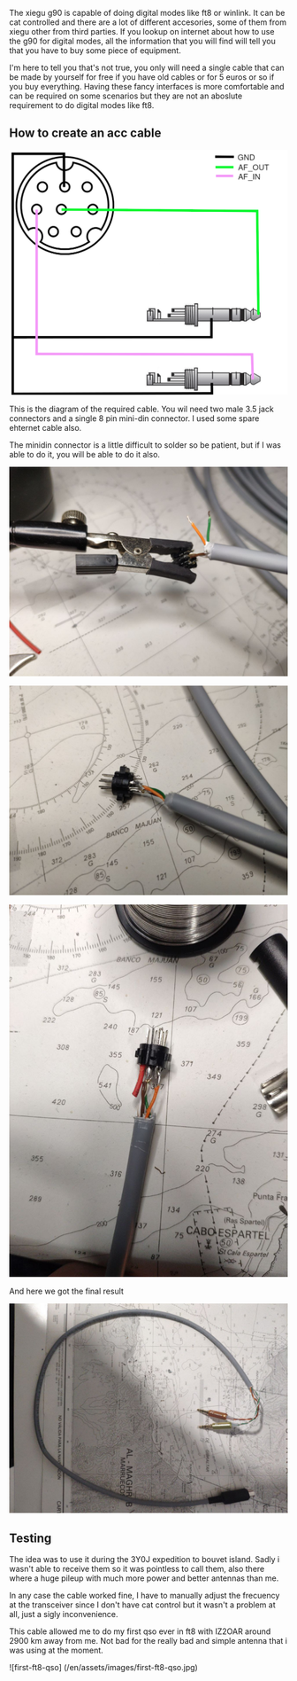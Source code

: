 The xiegu g90 is capable of doing digital modes like ft8 or winlink. It can be cat controlled and there are a lot of different accesories, some of them from xiegu other from third parties. If you lookup on internet about how to use the g90 for digital modes, all the information that you will find will tell you that you have to buy some piece of equipment.

I'm here to tell you that's not true, you only will need a single cable that can be made by yourself for free if you have old cables or for 5 euros or so if you buy everything. Having these fancy interfaces is more comfortable and can be required on some scenarios but they are not an aboslute requirement to do digital modes like ft8.


## How to create an acc cable

![acc-cacble-xiegu](/en/assets/images/acc-cable-xiegu.png)

This is the diagram of the required cable. You wil need two male 3.5 jack connectors and a single 8 pin mini-din connector. I used some spare ehternet cable also.

The minidin connector is a little difficult to solder so be patient, but if I was able to do it, you will be able to do it also.

![xiegu-cable-soldering1](/en/assets/images/xiegu-cable-soldering1.jpg)

![xiegu-cable-soldering2](/en/assets/images/xiegu-cable-soldering2.jpg)

![xiegu-cable-soldering3](/en/assets/images/xiegu-cable-soldering3.jpg)

And here we got the final result

![xiegu-cable-finished](/en/assets/images/xiegu-cable-finished.jpg)

## Testing

The idea was to use it during the 3Y0J expedition to bouvet island. Sadly i wasn't able to receive them so it was pointless to call them, also there where a huge pileup with much more power and better antennas than me.

In any case the cable worked fine, I have to manually adjust the frecuency at the transceiver since I don't have cat control but it wasn't a problem at all, just a sigly inconvenience.

This cable allowed me to do my first qso ever in ft8 with IZ2OAR around 2900 km away from me. Not bad for the really bad and simple antenna that i was using at the moment.

![first-ft8-qso] (/en/assets/images/first-ft8-qso.jpg)